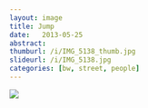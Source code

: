 ```yaml
---
layout: image
title: Jump
date:   2013-05-25
abstract: 
thumburl: /i/IMG_5138_thumb.jpg
slideurl: /i/IMG_5138.jpg
categories: [bw, street, people]
---
```

![]({{site.url}}/i/IMG_5138.jpg)

